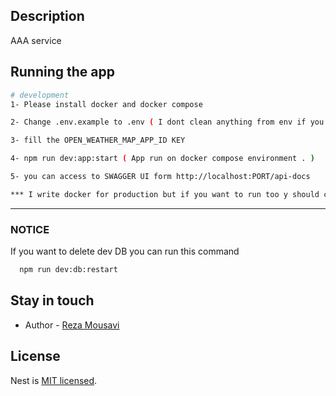 ## Description
AAA service

## Running the app

```bash
# development
1- Please install docker and docker compose

2- Change .env.example to .env ( I dont clean anything from env if you want you can run with these configs )

3- fill the OPEN_WEATHER_MAP_APP_ID KEY 

4- npm run dev:app:start ( App run on docker compose environment . )

5- you can access to SWAGGER UI form http://localhost:PORT/api-docs

*** I write docker for production but if you want to run too y should change .env values for production env .

```
***
### NOTICE
If you want to delete dev DB you can run this command

```bash
  npm run dev:db:restart
```


## Stay in touch

- Author - [Reza Mousavi](https://www.linkedin.com/in/rzms/)

## License

Nest is [MIT licensed](LICENSE).